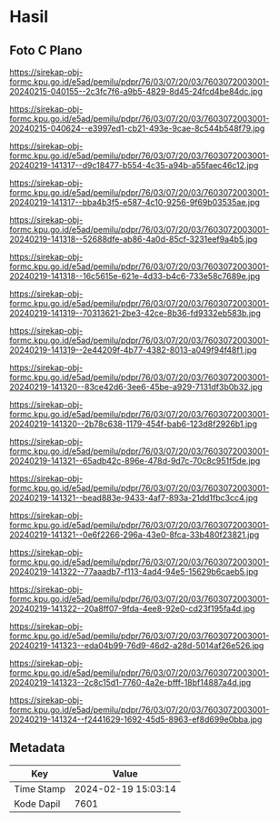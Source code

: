 # Hasil

## Foto C Plano

https://sirekap-obj-formc.kpu.go.id/e5ad/pemilu/pdpr/76/03/07/20/03/7603072003001-20240215-040155--2c3fc7f6-a9b5-4829-8d45-24fcd4be84dc.jpg

https://sirekap-obj-formc.kpu.go.id/e5ad/pemilu/pdpr/76/03/07/20/03/7603072003001-20240215-040624--e3997ed1-cb21-493e-9cae-8c544b548f79.jpg

https://sirekap-obj-formc.kpu.go.id/e5ad/pemilu/pdpr/76/03/07/20/03/7603072003001-20240219-141317--d9c18477-b554-4c35-a94b-a55faec46c12.jpg

https://sirekap-obj-formc.kpu.go.id/e5ad/pemilu/pdpr/76/03/07/20/03/7603072003001-20240219-141317--bba4b3f5-e587-4c10-9256-9f69b03535ae.jpg

https://sirekap-obj-formc.kpu.go.id/e5ad/pemilu/pdpr/76/03/07/20/03/7603072003001-20240219-141318--52688dfe-ab86-4a0d-85cf-3231eef9a4b5.jpg

https://sirekap-obj-formc.kpu.go.id/e5ad/pemilu/pdpr/76/03/07/20/03/7603072003001-20240219-141318--16c5615e-621e-4d33-b4c6-733e58c7689e.jpg

https://sirekap-obj-formc.kpu.go.id/e5ad/pemilu/pdpr/76/03/07/20/03/7603072003001-20240219-141319--70313621-2be3-42ce-8b36-fd9332eb583b.jpg

https://sirekap-obj-formc.kpu.go.id/e5ad/pemilu/pdpr/76/03/07/20/03/7603072003001-20240219-141319--2e44209f-4b77-4382-8013-a049f94f48f1.jpg

https://sirekap-obj-formc.kpu.go.id/e5ad/pemilu/pdpr/76/03/07/20/03/7603072003001-20240219-141320--83ce42d6-3ee6-45be-a929-7131df3b0b32.jpg

https://sirekap-obj-formc.kpu.go.id/e5ad/pemilu/pdpr/76/03/07/20/03/7603072003001-20240219-141320--2b78c638-1179-454f-bab6-123d8f2926b1.jpg

https://sirekap-obj-formc.kpu.go.id/e5ad/pemilu/pdpr/76/03/07/20/03/7603072003001-20240219-141321--65adb42c-896e-478d-9d7c-70c8c951f5de.jpg

https://sirekap-obj-formc.kpu.go.id/e5ad/pemilu/pdpr/76/03/07/20/03/7603072003001-20240219-141321--bead883e-9433-4af7-893a-21dd1fbc3cc4.jpg

https://sirekap-obj-formc.kpu.go.id/e5ad/pemilu/pdpr/76/03/07/20/03/7603072003001-20240219-141321--0e6f2266-296a-43e0-8fca-33b480f23821.jpg

https://sirekap-obj-formc.kpu.go.id/e5ad/pemilu/pdpr/76/03/07/20/03/7603072003001-20240219-141322--77aaadb7-f113-4ad4-94e5-15629b6caeb5.jpg

https://sirekap-obj-formc.kpu.go.id/e5ad/pemilu/pdpr/76/03/07/20/03/7603072003001-20240219-141322--20a8ff07-9fda-4ee8-92e0-cd23f195fa4d.jpg

https://sirekap-obj-formc.kpu.go.id/e5ad/pemilu/pdpr/76/03/07/20/03/7603072003001-20240219-141323--eda04b99-76d9-46d2-a28d-5014af26e526.jpg

https://sirekap-obj-formc.kpu.go.id/e5ad/pemilu/pdpr/76/03/07/20/03/7603072003001-20240219-141323--2c8c15d1-7760-4a2e-bfff-18bf14887a4d.jpg

https://sirekap-obj-formc.kpu.go.id/e5ad/pemilu/pdpr/76/03/07/20/03/7603072003001-20240219-141324--f2441629-1692-45d5-8963-ef8d699e0bba.jpg


## Metadata

| Key        | Value               |
| ---------- | ------------------- |
| Time Stamp | 2024-02-19 15:03:14 |
| Kode Dapil | 7601                |



